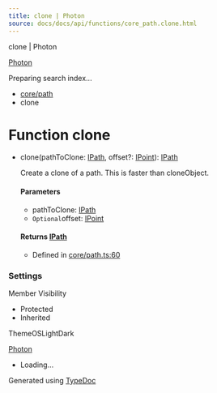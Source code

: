 ```yaml
---
title: clone | Photon
source: docs/docs/api/functions/core_path.clone.html
---
```


clone | Photon

[Photon](../index.md)




Preparing search index...

* [core/path](../modules/core_path.md)
* clone

# Function clone

* clone(pathToClone: [IPath](../interfaces/core_schema.IPath.md), offset?: [IPoint](../interfaces/core_schema.IPoint.md)): [IPath](../interfaces/core_schema.IPath.md)

  Create a clone of a path. This is faster than cloneObject.

  #### Parameters

  + pathToClone: [IPath](../interfaces/core_schema.IPath.md)
  + `Optional`offset: [IPoint](../interfaces/core_schema.IPoint.md)

  #### Returns [IPath](../interfaces/core_schema.IPath.md)

  + Defined in [core/path.ts:60](https://github.com/mwhite454/photon/blob/main/packages/photon/src/core/path.ts#L60)

### Settings

Member Visibility

* Protected
* Inherited

ThemeOSLightDark

[Photon](../index.md)

* Loading...

Generated using [TypeDoc](https://typedoc.org/)
